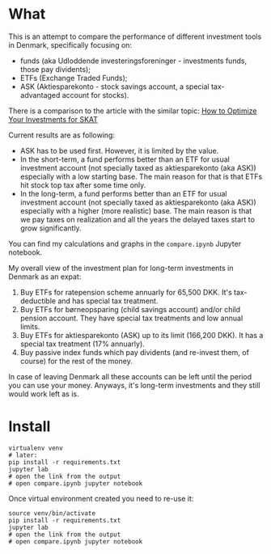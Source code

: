 # What

This is an attempt to compare the performance of different investment tools in Denmark, specifically focusing on:
* funds (aka Udloddende investeringsforeninger - investments funds, those pay dividents);
* ETFs (Exchange Traded Funds);
* ASK (Aktiesparekonto - stock savings account, a special tax-advantaged account for stocks).

There is a comparison to the article with the similar topic: [How to Optimize Your Investments for SKAT](https://fesasdelli.medium.com/how-to-optimize-your-investments-for-skat-7ea0841900c9)

Current results are as following:

* ASK has to be used first. However, it is limited by the value.
* In the short-term, a fund performs better than an ETF for usual investment account (not specially taxed as aktiesparekonto (aka ASK)) especially with a low starting base. The main reason for that is that ETFs hit stock top tax after some time only.
* In the long-term, a fund performs better than an ETF for usual investment account (not specially taxed as aktiesparekonto (aka ASK)) especially with a higher (more realistic) base. The main reason is that we pay taxes on realization and all the years the delayed taxes start to grow significantly.

You can find my calculations and graphs in the `compare.ipynb` Jupyter notebook.

My overall view of the investment plan for long-term investments in Denmark as an expat:

1. Buy ETFs for ratepension scheme annuarly for 65,500 DKK. It's tax-deductible and has special tax treatment.
2. Buy ETFs for børneopsparing (child savings account) and/or child pension account. They have special tax treatments and low annual limits.
3. Buy ETFs for aktiesparekonto (ASK) up to its limit (166,200 DKK). It has a special tax treatment (17% annuarly).
4. Buy passive index funds which pay dividents (and re-invest them, of course) for the rest of the money.

In case of leaving Denmark all these accounts can be left until the period you can use your money. Anyways, it's long-term investments and they still would work left as is.

# Install

```
virtualenv venv
# later:
pip install -r requirements.txt
jupyter lab
# open the link from the output
# open compare.ipynb jupyter notebook
```

Once virtual environment created you need to re-use it:

```
source venv/bin/activate
pip install -r requirements.txt
jupyter lab
# open the link from the output
# open compare.ipynb jupyter notebook
```
